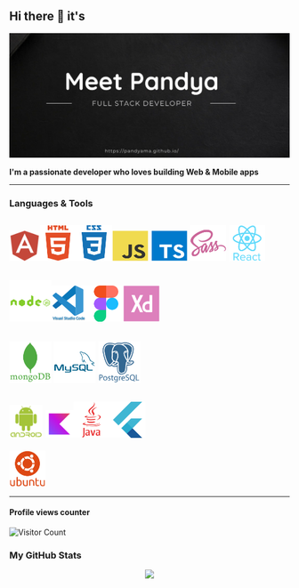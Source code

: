 ## Hi there 👋 it's
![1](https://github.com/pandyama/pandyama/blob/main/profile.png)

**I'm a passionate developer who loves building **Web & Mobile** apps**

---
### **Languages & Tools**

<img alt="medium" height="55px" width="55px" src="https://github.com/devicons/devicon/blob/master/icons/angularjs/angularjs-plain.svg"/><img alt="medium" height="65px" width="65px" src="https://github.com/devicons/devicon/blob/master/icons/html5/html5-plain-wordmark.svg"/><img alt="medium" height="65px" width="65px" src="https://github.com/devicons/devicon/blob/master/icons/css3/css3-plain-wordmark.svg"/><img alt="medium" height="55px" width="65px" src="https://github.com/devicons/devicon/blob/master/icons/javascript/javascript-original.svg"/> <img alt="medium" height="55px" width="65px" src="https://github.com/devicons/devicon/blob/master/icons/typescript/typescript-plain.svg"/> <img alt="medium" height="65px" width="65px" src="https://github.com/devicons/devicon/blob/master/icons/sass/sass-original.svg"/> <img alt="medium" height="65px" width="65px" src="https://github.com/devicons/devicon/blob/master/icons/react/react-original-wordmark.svg"/>  
----
<img alt="medium" height="75px" width="75px" src="https://github.com/devicons/devicon/blob/master/icons/nodejs/nodejs-plain-wordmark.svg"/><img alt="medium" height="65px" width="65px" src="https://github.com/devicons/devicon/blob/master/icons/vscode/vscode-original-wordmark.svg"/><img alt="medium" height="65px" width="65px" src="https://github.com/devicons/devicon/blob/master/icons/figma/figma-original.svg"/><img alt="medium" height="65px" width="65px" src="https://github.com/devicons/devicon/blob/master/icons/xd/xd-plain.svg"/>
----
<img alt="medium" height="75px" width="75px" src="https://github.com/devicons/devicon/blob/master/icons/mongodb/mongodb-plain-wordmark.svg"/> <img alt="medium" height="75px" width="75px" src="https://github.com/devicons/devicon/blob/master/icons/mysql/mysql-plain-wordmark.svg"/> <img alt="medium" height="75px" width="75px" src="https://github.com/devicons/devicon/blob/master/icons/postgresql/postgresql-plain-wordmark.svg"/>
----
<img alt="medium" height="60px" width="60px" src="https://github.com/devicons/devicon/blob/master/icons/android/android-plain-wordmark.svg"/>  <img alt="medium" height="50px" width="50px" src="https://github.com/devicons/devicon/blob/master/icons/kotlin/kotlin-original.svg"/><img alt="medium" height="65px" width="65px" src="https://github.com/devicons/devicon/blob/master/icons/java/java-plain-wordmark.svg"/><img alt="medium" height="65px" width="65px" src="https://github.com/devicons/devicon/blob/master/icons/flutter/flutter-original.svg"/>
----
<img alt="medium" height="65px" width="65px" src="https://github.com/devicons/devicon/blob/master/icons/ubuntu/ubuntu-plain-wordmark.svg"/>

---

#### Profile views counter
![Visitor Count](https://profile-counter.glitch.me/{pandyama}/count.svg)

### **My GitHub Stats**

<p align="center"> <img src="https://github-readme-stats.vercel.app/api?username=pandyama&show_icons=true&theme=gotham"/>
